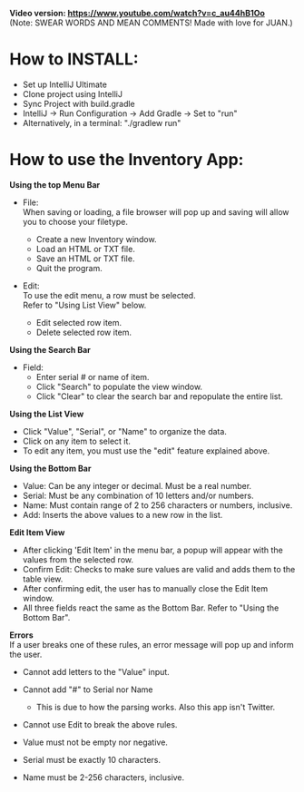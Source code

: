 
**Video version: https://www.youtube.com/watch?v=c_au44hB1Oo** \
(Note: SWEAR WORDS AND MEAN COMMENTS! Made with love for JUAN.)

# How to INSTALL:

* Set up IntelliJ Ultimate
* Clone project using IntelliJ
* Sync Project with build.gradle
* IntelliJ -> Run Configuration -> Add Gradle -> Set to "run"
* Alternatively, in a terminal: "./gradlew run"

# How to use the Inventory App:


**Using the top Menu Bar**

* File:\
  When saving or loading, a file browser will pop up and saving will allow you to choose your filetype.
    * Create a new Inventory window.
    * Load an HTML or TXT file.
    * Save an HTML or TXT file.
    * Quit the program.
    
* Edit:\
    To use the edit menu, a row must be selected.\
    Refer to "Using List View" below.
    * Edit selected row item.
    * Delete selected row item.
    
**Using the Search Bar**

* Field:
    * Enter serial # or name of item.
    * Click "Search" to populate the view window.
    * Click "Clear" to clear the search bar and repopulate the entire list.
    
**Using the List View**

* Click "Value", "Serial", or "Name" to organize the data.
* Click on any item to select it.
* To edit any item, you must use the "edit" feature explained above.

**Using the Bottom Bar**

* Value: Can be any integer or decimal. Must be a real number.
* Serial: Must be any combination of 10 letters and/or numbers.
* Name: Must contain range of 2 to 256 characters or numbers, inclusive.
* Add: Inserts the above values to a new row in the list.

**Edit Item View**

* After clicking 'Edit Item' in the menu bar, a popup will appear with the values from the selected row.
* Confirm Edit: Checks to make sure values are valid and adds them to the table view.
* After confirming edit, the user has to manually close the Edit Item window.
* All three fields react the same as the Bottom Bar. Refer to "Using the Bottom Bar".

**Errors**\
If a user breaks one of these rules, an error message will pop up and inform the user.

* Cannot add letters to the "Value" input. 
* Cannot add "#" to Serial nor Name
    * This is due to how the parsing works. Also this app isn't Twitter.
    
* Cannot use Edit to break the above rules. 

* Value must not be empty nor negative.
* Serial must be exactly 10 characters.
* Name must be 2-256 characters, inclusive.



